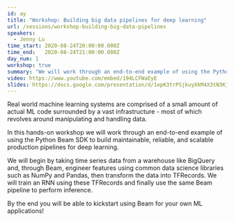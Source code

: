 ```yaml
---
id: ay
title: "Workshop: Building big data pipelines for deep learning"
url: /sessions/workshop-building-big-data-pipelines
speakers:
  - Jenny Lu
time_start: 2020-08-24T20:00:00.000Z
time_end:   2020-08-24T21:00:00.000Z
day_num: 1
workshop: true
summary: "We will work through an end-to-end example of using the Python Beam SDK to build maintainable, reliable, and scalable production pipelines for deep learning."
video: https://www.youtube.com/embed/194LCFWaEyE
slides: https://docs.google.com/presentation/d/1epK3trPSjkuyXkM4X3tN3Kj4DsbgI-_drf0xKoZMLVg/edit?usp=sharing
---
```


Real world machine learning systems are comprised of a small amount of actual ML code surrounded by a vast infrastructure - most of which revolves around manipulating and handling data.

In this hands-on workshop we will work through an end-to-end example of using the Python Beam SDK to build maintainable, reliable, and scalable production pipelines for deep learning.

We will begin by taking time series data from a warehouse like BigQuery and, through Beam, engineer features using common data science libraries such as NumPy and Pandas, then transform the data into TFRecords. We will train an RNN using these TFRecords and finally use the same Beam pipeline to perform inference.

By the end you will be able to kickstart using Beam for your own ML applications!

